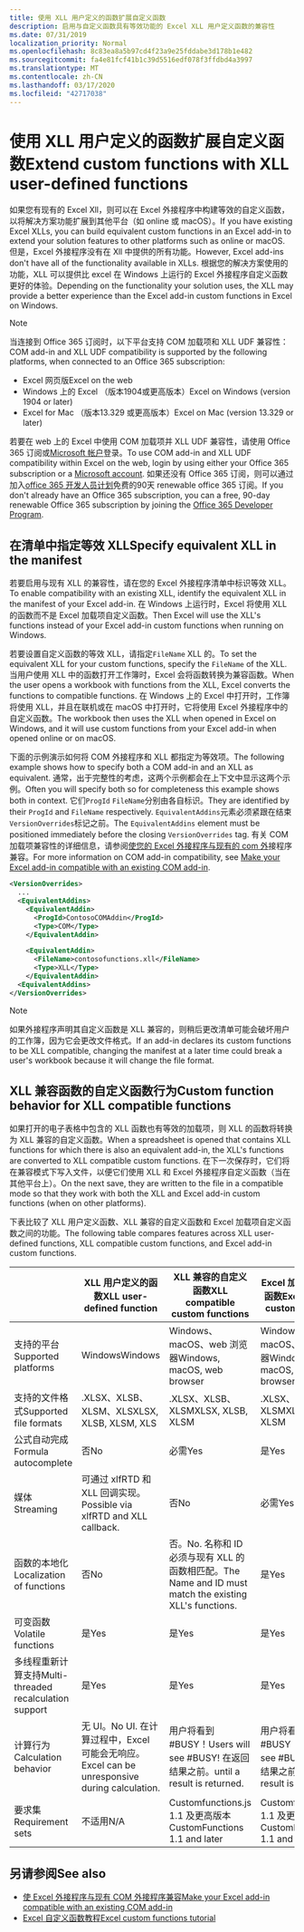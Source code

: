 ```yaml
---
title: 使用 XLL 用户定义的函数扩展自定义函数
description: 启用与自定义函数具有等效功能的 Excel XLL 用户定义函数的兼容性
ms.date: 07/31/2019
localization_priority: Normal
ms.openlocfilehash: 8c83ea8a5b97cd4f23a9e25fddabe3d178b1e482
ms.sourcegitcommit: fa4e81fcf41b1c39d5516edf078f3ffdbd4a3997
ms.translationtype: MT
ms.contentlocale: zh-CN
ms.lasthandoff: 03/17/2020
ms.locfileid: "42717038"
---
```

# <a name="extend-custom-functions-with-xll-user-defined-functions"></a><span data-ttu-id="ff889-103">使用 XLL 用户定义的函数扩展自定义函数</span><span class="sxs-lookup"><span data-stu-id="ff889-103">Extend custom functions with XLL user-defined functions</span></span>

<span data-ttu-id="ff889-104">如果您有现有的 Excel Xll，则可以在 Excel 外接程序中构建等效的自定义函数，以将解决方案功能扩展到其他平台（如 online 或 macOS）。</span><span class="sxs-lookup"><span data-stu-id="ff889-104">If you have existing Excel XLLs, you can build equivalent custom functions in an Excel add-in to extend your solution features to other platforms such as online or macOS.</span></span> <span data-ttu-id="ff889-105">但是，Excel 外接程序没有在 Xll 中提供的所有功能。</span><span class="sxs-lookup"><span data-stu-id="ff889-105">However, Excel add-ins don't have all of the functionality available in XLLs.</span></span> <span data-ttu-id="ff889-106">根据您的解决方案使用的功能，XLL 可以提供比 excel 在 Windows 上运行的 Excel 外接程序自定义函数更好的体验。</span><span class="sxs-lookup"><span data-stu-id="ff889-106">Depending on the functionality your solution uses, the XLL may provide a better experience than the Excel add-in custom functions in Excel on Windows.</span></span>

> [!NOTE]
> <span data-ttu-id="ff889-107">当连接到 Office 365 订阅时，以下平台支持 COM 加载项和 XLL UDF 兼容性：</span><span class="sxs-lookup"><span data-stu-id="ff889-107">COM add-in and XLL UDF compatibility is supported by the following platforms, when connected to an Office 365 subscription:</span></span>
> - <span data-ttu-id="ff889-108">Excel 网页版</span><span class="sxs-lookup"><span data-stu-id="ff889-108">Excel on the web</span></span>
> - <span data-ttu-id="ff889-109">Windows 上的 Excel （版本1904或更高版本）</span><span class="sxs-lookup"><span data-stu-id="ff889-109">Excel on Windows (version 1904 or later)</span></span>
> - <span data-ttu-id="ff889-110">Excel for Mac （版本13.329 或更高版本）</span><span class="sxs-lookup"><span data-stu-id="ff889-110">Excel on Mac (version 13.329 or later)</span></span>
> 
> <span data-ttu-id="ff889-111">若要在 web 上的 Excel 中使用 COM 加载项并 XLL UDF 兼容性，请使用 Office 365 订阅或[Microsoft 帐户](https://account.microsoft.com/account)登录。</span><span class="sxs-lookup"><span data-stu-id="ff889-111">To use COM add-in and XLL UDF compatibility within Excel on the web, login by using either your Office 365 subscription or a [Microsoft account](https://account.microsoft.com/account).</span></span> <span data-ttu-id="ff889-112">如果还没有 Office 365 订阅，则可以通过加入[office 365 开发人员计划](https://developer.microsoft.com/office/dev-program)免费的90天 renewable office 365 订阅。</span><span class="sxs-lookup"><span data-stu-id="ff889-112">If you don't already have an Office 365 subscription, you can a free, 90-day renewable Office 365 subscription by joining the [Office 365 Developer Program](https://developer.microsoft.com/office/dev-program).</span></span>

## <a name="specify-equivalent-xll-in-the-manifest"></a><span data-ttu-id="ff889-113">在清单中指定等效 XLL</span><span class="sxs-lookup"><span data-stu-id="ff889-113">Specify equivalent XLL in the manifest</span></span>

<span data-ttu-id="ff889-114">若要启用与现有 XLL 的兼容性，请在您的 Excel 外接程序清单中标识等效 XLL。</span><span class="sxs-lookup"><span data-stu-id="ff889-114">To enable compatibility with an existing XLL, identify the equivalent XLL in the manifest of your Excel add-in.</span></span> <span data-ttu-id="ff889-115">在 Windows 上运行时，Excel 将使用 XLL 的函数而不是 Excel 加载项自定义函数。</span><span class="sxs-lookup"><span data-stu-id="ff889-115">Then Excel will use the XLL's functions instead of your Excel add-in custom functions when running on Windows.</span></span>

<span data-ttu-id="ff889-116">若要设置自定义函数的等效 XLL，请指定`FileName` XLL 的。</span><span class="sxs-lookup"><span data-stu-id="ff889-116">To set the equivalent XLL for your custom functions, specify the `FileName` of the XLL.</span></span> <span data-ttu-id="ff889-117">当用户使用 XLL 中的函数打开工作簿时，Excel 会将函数转换为兼容函数。</span><span class="sxs-lookup"><span data-stu-id="ff889-117">When the user opens a workbook with functions from the XLL, Excel converts the functions to compatible functions.</span></span> <span data-ttu-id="ff889-118">在 Windows 上的 Excel 中打开时，工作簿将使用 XLL，并且在联机或在 macOS 中打开时，它将使用 Excel 外接程序中的自定义函数。</span><span class="sxs-lookup"><span data-stu-id="ff889-118">The workbook then uses the XLL when opened in Excel on Windows, and it will use custom functions from your Excel add-in when opened online or on macOS.</span></span>

<span data-ttu-id="ff889-119">下面的示例演示如何将 COM 外接程序和 XLL 都指定为等效项。</span><span class="sxs-lookup"><span data-stu-id="ff889-119">The following example shows how to specify both a COM add-in and an XLL as equivalent.</span></span> <span data-ttu-id="ff889-120">通常，出于完整性的考虑，这两个示例都会在上下文中显示这两个示例。</span><span class="sxs-lookup"><span data-stu-id="ff889-120">Often you will specify both so for completeness this example shows both in context.</span></span> <span data-ttu-id="ff889-121">它们`ProgId` `FileName`分别由各自标识。</span><span class="sxs-lookup"><span data-stu-id="ff889-121">They are identified by their `ProgId` and `FileName` respectively.</span></span> <span data-ttu-id="ff889-122">`EquivalentAddins`元素必须紧跟在结束`VersionOverrides`标记之前。</span><span class="sxs-lookup"><span data-stu-id="ff889-122">The `EquivalentAddins` element must be positioned immediately before the closing `VersionOverrides` tag.</span></span> <span data-ttu-id="ff889-123">有关 COM 加载项兼容性的详细信息，请参阅[使您的 Excel 外接程序与现有的 com 外](../develop/make-office-add-in-compatible-with-existing-com-add-in.md)接程序兼容。</span><span class="sxs-lookup"><span data-stu-id="ff889-123">For more information on COM add-in compatibility, see [Make your Excel add-in compatible with an existing COM add-in](../develop/make-office-add-in-compatible-with-existing-com-add-in.md).</span></span>

```xml
<VersionOverrides>
  ...
  <EquivalentAddins>
    <EquivalentAddin>
      <ProgId>ContosoCOMAddin</ProgId>
      <Type>COM</Type>
    </EquivalentAddin>

    <EquivalentAddin>
      <FileName>contosofunctions.xll</FileName>
      <Type>XLL</Type>
    </EquivalentAddin>
  <EquivalentAddins>
</VersionOverrides>
```

> [!NOTE]
> <span data-ttu-id="ff889-124">如果外接程序声明其自定义函数是 XLL 兼容的，则稍后更改清单可能会破坏用户的工作簿，因为它会更改文件格式。</span><span class="sxs-lookup"><span data-stu-id="ff889-124">If an add-in declares its custom functions to be XLL compatible, changing the manifest at a later time could break a user's workbook because it will change the file format.</span></span>

## <a name="custom-function-behavior-for-xll-compatible-functions"></a><span data-ttu-id="ff889-125">XLL 兼容函数的自定义函数行为</span><span class="sxs-lookup"><span data-stu-id="ff889-125">Custom function behavior for XLL compatible functions</span></span>

<span data-ttu-id="ff889-126">如果打开的电子表格中包含的 XLL 函数也有等效的加载项，则 XLL 的函数将转换为 XLL 兼容的自定义函数。</span><span class="sxs-lookup"><span data-stu-id="ff889-126">When a spreadsheet is opened that contains XLL functions for which there is also an equivalent add-in, the XLL's functions are converted to XLL compatible custom functions.</span></span> <span data-ttu-id="ff889-127">在下一次保存时，它们将在兼容模式下写入文件，以便它们使用 XLL 和 Excel 外接程序自定义函数（当在其他平台上）。</span><span class="sxs-lookup"><span data-stu-id="ff889-127">On the next save, they are written to the file in a compatible mode so that they work with both the XLL and Excel add-in custom functions (when on other platforms).</span></span>

<span data-ttu-id="ff889-128">下表比较了 XLL 用户定义函数、XLL 兼容的自定义函数和 Excel 加载项自定义函数之间的功能。</span><span class="sxs-lookup"><span data-stu-id="ff889-128">The following table compares features across XLL user-defined functions, XLL compatible custom functions, and Excel add-in custom functions.</span></span>

|         |<span data-ttu-id="ff889-129">XLL 用户定义的函数</span><span class="sxs-lookup"><span data-stu-id="ff889-129">XLL user-defined function</span></span> |<span data-ttu-id="ff889-130">XLL 兼容的自定义函数</span><span class="sxs-lookup"><span data-stu-id="ff889-130">XLL compatible custom functions</span></span> |<span data-ttu-id="ff889-131">Excel 加载项自定义函数</span><span class="sxs-lookup"><span data-stu-id="ff889-131">Excel add-in custom function</span></span> |
|---------|---------|---------|---------|
| <span data-ttu-id="ff889-132">支持的平台</span><span class="sxs-lookup"><span data-stu-id="ff889-132">Supported platforms</span></span> | <span data-ttu-id="ff889-133">Windows</span><span class="sxs-lookup"><span data-stu-id="ff889-133">Windows</span></span> | <span data-ttu-id="ff889-134">Windows、macOS、web 浏览器</span><span class="sxs-lookup"><span data-stu-id="ff889-134">Windows, macOS, web browser</span></span> | <span data-ttu-id="ff889-135">Windows、macOS、web 浏览器</span><span class="sxs-lookup"><span data-stu-id="ff889-135">Windows, macOS, web browser</span></span> |
| <span data-ttu-id="ff889-136">支持的文件格式</span><span class="sxs-lookup"><span data-stu-id="ff889-136">Supported file formats</span></span> | <span data-ttu-id="ff889-137">.XLSX、XLSB、XLSM、XLS</span><span class="sxs-lookup"><span data-stu-id="ff889-137">XLSX, XLSB, XLSM, XLS</span></span> | <span data-ttu-id="ff889-138">.XLSX、XLSB、XLSM</span><span class="sxs-lookup"><span data-stu-id="ff889-138">XLSX, XLSB, XLSM</span></span> | <span data-ttu-id="ff889-139">.XLSX、XLSB、XLSM</span><span class="sxs-lookup"><span data-stu-id="ff889-139">XLSX, XLSB, XLSM</span></span> |
| <span data-ttu-id="ff889-140">公式自动完成</span><span class="sxs-lookup"><span data-stu-id="ff889-140">Formula autocomplete</span></span> | <span data-ttu-id="ff889-141">否</span><span class="sxs-lookup"><span data-stu-id="ff889-141">No</span></span> | <span data-ttu-id="ff889-142">必需</span><span class="sxs-lookup"><span data-stu-id="ff889-142">Yes</span></span> | <span data-ttu-id="ff889-143">是</span><span class="sxs-lookup"><span data-stu-id="ff889-143">Yes</span></span> |
| <span data-ttu-id="ff889-144">媒体</span><span class="sxs-lookup"><span data-stu-id="ff889-144">Streaming</span></span> | <span data-ttu-id="ff889-145">可通过 xlfRTD 和 XLL 回调实现。</span><span class="sxs-lookup"><span data-stu-id="ff889-145">Possible via xlfRTD and XLL callback.</span></span> | <span data-ttu-id="ff889-146">否</span><span class="sxs-lookup"><span data-stu-id="ff889-146">No</span></span> | <span data-ttu-id="ff889-147">必需</span><span class="sxs-lookup"><span data-stu-id="ff889-147">Yes</span></span> |
| <span data-ttu-id="ff889-148">函数的本地化</span><span class="sxs-lookup"><span data-stu-id="ff889-148">Localization of functions</span></span> | <span data-ttu-id="ff889-149">否</span><span class="sxs-lookup"><span data-stu-id="ff889-149">No</span></span> | <span data-ttu-id="ff889-150">否。</span><span class="sxs-lookup"><span data-stu-id="ff889-150">No.</span></span> <span data-ttu-id="ff889-151">名称和 ID 必须与现有 XLL 的函数相匹配。</span><span class="sxs-lookup"><span data-stu-id="ff889-151">The Name and ID must match the existing XLL's functions.</span></span> | <span data-ttu-id="ff889-152">是</span><span class="sxs-lookup"><span data-stu-id="ff889-152">Yes</span></span> |
| <span data-ttu-id="ff889-153">可变函数</span><span class="sxs-lookup"><span data-stu-id="ff889-153">Volatile functions</span></span> | <span data-ttu-id="ff889-154">是</span><span class="sxs-lookup"><span data-stu-id="ff889-154">Yes</span></span> | <span data-ttu-id="ff889-155">是</span><span class="sxs-lookup"><span data-stu-id="ff889-155">Yes</span></span> | <span data-ttu-id="ff889-156">是</span><span class="sxs-lookup"><span data-stu-id="ff889-156">Yes</span></span> |
| <span data-ttu-id="ff889-157">多线程重新计算支持</span><span class="sxs-lookup"><span data-stu-id="ff889-157">Multi-threaded recalculation support</span></span> | <span data-ttu-id="ff889-158">是</span><span class="sxs-lookup"><span data-stu-id="ff889-158">Yes</span></span> | <span data-ttu-id="ff889-159">是</span><span class="sxs-lookup"><span data-stu-id="ff889-159">Yes</span></span> | <span data-ttu-id="ff889-160">是</span><span class="sxs-lookup"><span data-stu-id="ff889-160">Yes</span></span> |
| <span data-ttu-id="ff889-161">计算行为</span><span class="sxs-lookup"><span data-stu-id="ff889-161">Calculation behavior</span></span> | <span data-ttu-id="ff889-162">无 UI。</span><span class="sxs-lookup"><span data-stu-id="ff889-162">No UI.</span></span> <span data-ttu-id="ff889-163">在计算过程中，Excel 可能会无响应。</span><span class="sxs-lookup"><span data-stu-id="ff889-163">Excel can be unresponsive during calculation.</span></span> | <span data-ttu-id="ff889-164">用户将看到 #BUSY！</span><span class="sxs-lookup"><span data-stu-id="ff889-164">Users will see #BUSY!</span></span> <span data-ttu-id="ff889-165">在返回结果之前。</span><span class="sxs-lookup"><span data-stu-id="ff889-165">until a result is returned.</span></span> | <span data-ttu-id="ff889-166">用户将看到 #BUSY！</span><span class="sxs-lookup"><span data-stu-id="ff889-166">Users will see #BUSY!</span></span> <span data-ttu-id="ff889-167">在返回结果之前。</span><span class="sxs-lookup"><span data-stu-id="ff889-167">until a result is returned.</span></span> |
| <span data-ttu-id="ff889-168">要求集</span><span class="sxs-lookup"><span data-stu-id="ff889-168">Requirement sets</span></span> | <span data-ttu-id="ff889-169">不适用</span><span class="sxs-lookup"><span data-stu-id="ff889-169">N/A</span></span> | <span data-ttu-id="ff889-170">Customfunctions.js 1.1 及更高版本</span><span class="sxs-lookup"><span data-stu-id="ff889-170">CustomFunctions 1.1 and later</span></span> | <span data-ttu-id="ff889-171">Customfunctions.js 1.1 及更高版本</span><span class="sxs-lookup"><span data-stu-id="ff889-171">CustomFunctions 1.1 and later</span></span> |

## <a name="see-also"></a><span data-ttu-id="ff889-172">另请参阅</span><span class="sxs-lookup"><span data-stu-id="ff889-172">See also</span></span>

- [<span data-ttu-id="ff889-173">使 Excel 外接程序与现有 COM 外接程序兼容</span><span class="sxs-lookup"><span data-stu-id="ff889-173">Make your Excel add-in compatible with an existing COM add-in</span></span>](../develop/make-office-add-in-compatible-with-existing-com-add-in.md)
- [<span data-ttu-id="ff889-174">Excel 自定义函数教程</span><span class="sxs-lookup"><span data-stu-id="ff889-174">Excel custom functions tutorial</span></span>](../tutorials/excel-tutorial-create-custom-functions.md)
